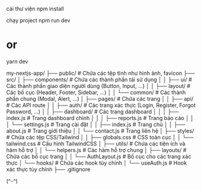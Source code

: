 cài thư viện
npm install

chạy project
npm run dev
# or
yarn dev


my-nextjs-app/
├── public/                    # Chứa các tệp tĩnh như hình ảnh, favicon
├── src/
│   ├── components/            # Chứa các thành phần tái sử dụng
│   │   ├── ui/                # Các thành phần giao diện người dùng (Button, Input, ...)
│   │   ├── layout/            # Các bố cục (Header, Footer, Sidebar, ...)
│   │   └── common/            # Các thành phần chung (Modal, Alert, ...)
│   ├── pages/                 # Chứa các trang
│   │   ├── api/               # Các API route
│   │   ├── auth/              # Các trang xác thực (Login, Register, Forgot Password, ...)
│   │   ├── dashboard/         # Các trang dashboard
│   │   │   ├── index.js       # Trang dashboard chính
│   │   │   ├── reports.js     # Trang báo cáo
│   │   │   └── settings.js    # Trang cài đặt
│   │   ├── index.js           # Trang chủ
│   │   ├── about.js           # Trang giới thiệu
│   │   └── contact.js         # Trang liên hệ
│   ├── styles/                # Chứa các tệp CSS/Tailwind
│   │   ├── globals.css        # CSS toàn cục
│   │   └── tailwind.css       # Cấu hình TailwindCSS
│   ├── utils/                 # Chứa các tiện ích và hàm hỗ trợ
│   │   └── helpers.js         # Các hàm hỗ trợ chung
│   ├── layouts/               # Chứa các bố cục trang
│   │   └── AuthLayout.js      # Bố cục cho các trang xác thực
│   └── hooks/                 # Chứa các hook tùy chỉnh
│       └── useAuth.js         # Hook xác thực tùy chỉnh
├── .gitignore

(^-^)

